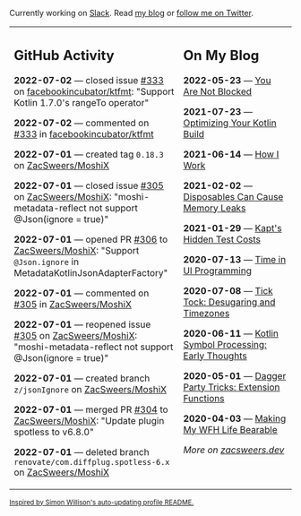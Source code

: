 Currently working on [Slack](https://slack.com/). Read [my blog](https://zacsweers.dev/) or [follow me on Twitter](https://twitter.com/ZacSweers).

<table><tr><td valign="top" width="60%">

## GitHub Activity
<!-- githubActivity starts -->
**2022-07-02** — closed issue [#333](https://github.com/facebookincubator/ktfmt/issues/333) on [facebookincubator/ktfmt](https://github.com/facebookincubator/ktfmt): "Support Kotlin 1.7.0's rangeTo operator"

**2022-07-02** — commented on [#333](https://github.com/facebookincubator/ktfmt/issues/333#issuecomment-1172915594) in [facebookincubator/ktfmt](https://github.com/facebookincubator/ktfmt)

**2022-07-01** — created tag `0.18.3` on [ZacSweers/MoshiX](https://github.com/ZacSweers/MoshiX)

**2022-07-01** — closed issue [#305](https://github.com/ZacSweers/MoshiX/issues/305) on [ZacSweers/MoshiX](https://github.com/ZacSweers/MoshiX): "moshi-metadata-reflect not support @Json(ignore = true)"

**2022-07-01** — opened PR [#306](https://github.com/ZacSweers/MoshiX/pull/306) to [ZacSweers/MoshiX](https://github.com/ZacSweers/MoshiX): "Support `@Json.ignore` in MetadataKotlinJsonAdapterFactory"

**2022-07-01** — commented on [#305](https://github.com/ZacSweers/MoshiX/issues/305#issuecomment-1172692029) in [ZacSweers/MoshiX](https://github.com/ZacSweers/MoshiX)

**2022-07-01** — reopened issue [#305](https://github.com/ZacSweers/MoshiX/issues/305) on [ZacSweers/MoshiX](https://github.com/ZacSweers/MoshiX): "moshi-metadata-reflect not support @Json(ignore = true)"

**2022-07-01** — created branch `z/jsonIgnore` on [ZacSweers/MoshiX](https://github.com/ZacSweers/MoshiX)

**2022-07-01** — merged PR [#304](https://github.com/ZacSweers/MoshiX/pull/304) to [ZacSweers/MoshiX](https://github.com/ZacSweers/MoshiX): "Update plugin spotless to v6.8.0"

**2022-07-01** — deleted branch `renovate/com.diffplug.spotless-6.x` on [ZacSweers/MoshiX](https://github.com/ZacSweers/MoshiX)
<!-- githubActivity ends -->
</td><td valign="top" width="40%">

## On My Blog
<!-- blog starts -->
**2022-05-23** — [You Are Not Blocked](https://www.zacsweers.dev/you-are-not-blocked/)

**2021-07-23** — [Optimizing Your Kotlin Build](https://www.zacsweers.dev/optimizing-your-kotlin-build/)

**2021-06-14** — [How I Work](https://www.zacsweers.dev/how-i-work/)

**2021-02-02** — [Disposables Can Cause Memory Leaks](https://www.zacsweers.dev/disposables-can-cause-memory-leaks/)

**2021-01-29** — [Kapt's Hidden Test Costs](https://www.zacsweers.dev/kapts-hidden-test-costs/)

**2020-07-13** — [Time in UI Programming](https://www.zacsweers.dev/time-in-ui/)

**2020-07-08** — [Tick Tock: Desugaring and Timezones](https://www.zacsweers.dev/ticktock-desugaring-timezones/)

**2020-06-11** — [Kotlin Symbol Processing: Early Thoughts](https://www.zacsweers.dev/kotlin-symbol-processor-early-thoughts/)

**2020-05-01** — [Dagger Party Tricks: Extension Functions](https://www.zacsweers.dev/dagger-party-tricks-extension-functions/)

**2020-04-03** — [Making My WFH Life Bearable](https://www.zacsweers.dev/making-wfh-life-bearable/)
<!-- blog ends -->
_More on [zacsweers.dev](https://zacsweers.dev/)_
</td></tr></table>

<sub><a href="https://simonwillison.net/2020/Jul/10/self-updating-profile-readme/">Inspired by Simon Willison's auto-updating profile README.</a></sub>
